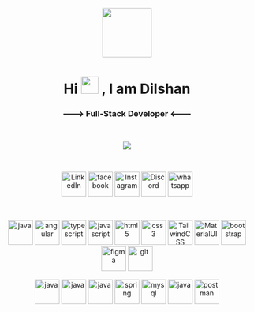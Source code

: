 <p align="center" ><img  src = "https://github.com/7oSkaaa/7oSkaaa/blob/main/Images/about_me.gif?raw=true" width = 100px></p>
<h1 align="center">Hi  <img src="https://media.giphy.com/media/hvRJCLFzcasrR4ia7z/giphy.gif" width="35"> , I am Dilshan</h1>
<h3 align="center">---> Full-Stack Developer <---</h3>
</br>

<p align="center">
  <img src="https://github-readme-stats.vercel.app/api?username=DilshanWarnasuriya&show_icons=true&count_private=true&theme=algolia"/>
</p>
</br>

<p align="center">
  <a href="https://www.linkedin.com/in/dilshan-warnasuriya/" target="blank"><img src="https://github.com/Scar1109/skill-icons/blob/main/icons/LinkedIn.svg" alt="LinkedIn" width="50" height="50"/></a>
  <a href="https://www.facebook.com/profile.php?id=61556288667504" target="blank"><img src="https://res.cloudinary.com/dxr4pfnmv/image/upload/v1745348787/facebook_icon_bm6znh.png" alt="facebook" width="50" height="50"/></a>  
  <a href="https://www.instagram.com/dilshandew/" target="blank"><img src="https://github.com/Scar1109/skill-icons/blob/main/icons/Instagram.svg" alt="Instagram" width="50" height="50"/></a>
  <a href="https://www.discordapp.com/users/1357781670656217373" target="blank"><img src="https://github.com/Scar1109/skill-icons/blob/main/icons/Discord.svg" alt="Discord" width="50" height="50"/></a>   
  <a href="hhttps://wa.me/+940743838490" target="blank"><img src="https://static.vecteezy.com/system/resources/thumbnails/016/716/480/small_2x/whatsapp-icon-free-png.png" alt="whatsapp" width="50" height="50"/></a> 
</p>
</br>

<p align="center">
  <img src="https://github.com/Scar1109/skill-icons/blob/main/icons/React-Light.svg" alt="java" width="50" height="50"/>
  <img src="https://github.com/Scar1109/skill-icons/blob/main/icons/Angular-Light.svg" alt="angular" width="50" height="50"/>
  <img src="https://github.com/Scar1109/skill-icons/blob/main/icons/TypeScript.svg" alt="typescript" width="50" height="50"/>
  <img src="https://github.com/Scar1109/skill-icons/blob/main/icons/JavaScript.svg" alt="javascript" width="50" height="50"/>  
  <img src="https://github.com/Scar1109/skill-icons/blob/main/icons/HTML.svg" alt="html5" width="50" height="50"/>   
  <img src="https://github.com/Scar1109/skill-icons/blob/main/icons/CSS.svg" alt="css3" width="50" height="50"/>      
  <img src="https://github.com/Scar1109/skill-icons/blob/main/icons/TailwindCSS-Light.svg" alt="TailwindCSS" width="50" height="50"/>
  <img src="https://github.com/Scar1109/skill-icons/blob/main/icons/MaterialUI-Light.svg" alt="MaterialUI" width="50" height="50"/>
  <img src="https://github.com/Scar1109/skill-icons/blob/main/icons/Bootstrap.svg" alt="bootstrap" width="50" height="50"/>
  <img src="https://github.com/Scar1109/skill-icons/blob/main/icons/Figma-Light.svg" alt="figma" width="50" height="50"/> 
  <img src="https://github.com/Scar1109/skill-icons/blob/main/icons/Git.svg" alt="git" width="50" height="50"/>
</p>
<p align="center">
  <img src="https://github.com/Scar1109/skill-icons/blob/main/icons/NodeJS-Light.svg" alt="java" width="50" height="50"/>
  <img src="https://github.com/Scar1109/skill-icons/blob/main/icons/ExpressJS-Light.svg" alt="java" width="50" height="50"/>  
  <img src="https://github.com/Scar1109/skill-icons/blob/main/icons/Java-Light.svg" alt="java" width="50" height="50"/>   
  <img src="https://github.com/Scar1109/skill-icons/blob/main/icons/Spring-Light.svg" alt="spring" width="50" height="50"/>  
  <img src="https://github.com/Scar1109/skill-icons/blob/main/icons/MySQL-Light.svg" alt="mysql" width="50" height="50"/>
  <img src="https://github.com/Scar1109/skill-icons/blob/main/icons/MongoDB.svg" alt="java" width="50" height="50"/>
  <img src="https://github.com/Scar1109/skill-icons/blob/main/icons/Postman.svg" alt="postman" width="50" height="50"/>
</p>
